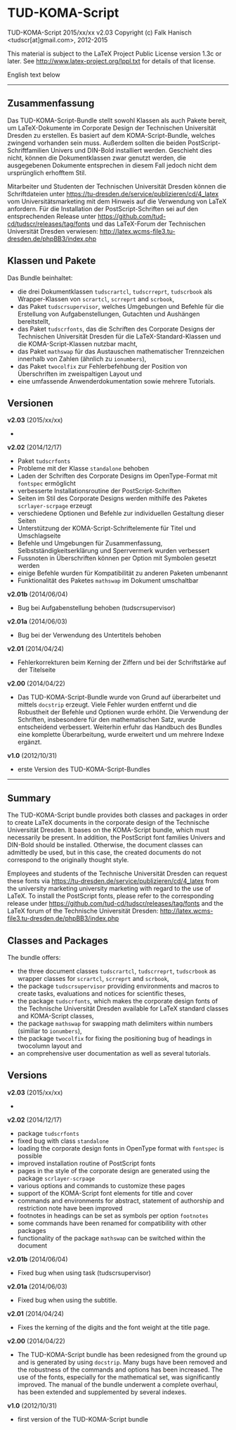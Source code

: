 
TUD-KOMA-Script
===============

TUD-KOMA-Script 2015/xx/xx v2.03
Copyright (c) Falk Hanisch <tudscr[at]gmail.com>, 2012-2015

This material is subject to the LaTeX Project Public License version 1.3c or 
later. See http://www.latex-project.org/lppl.txt for details of that license.

English text below

-------------------------------------------------------------------------------

Zusammenfassung
---------------

Das TUD-KOMA-Script-Bundle stellt sowohl Klassen als auch Pakete bereit, um 
LaTeX-Dokumente im Corporate Design der Technischen Universität Dresden zu 
erstellen. Es basiert auf dem KOMA-Script-Bundle, welches zwingend vorhanden 
sein muss. Außerdem sollten die beiden PostScript-Schriftfamilien Univers und 
DIN-Bold installiert werden. Geschieht dies nicht, können die Dokumentklassen 
zwar genutzt werden, die ausgegebenen Dokumente entsprechen in diesem Fall 
jedoch nicht dem ursprünglich erhofftem Stil.

Mitarbeiter und Studenten der Technischen Universität Dresden können die 
Schriftdateien unter https://tu-dresden.de/service/publizieren/cd/4_latex vom 
Universitätsmarketing  mit dem Hinweis auf die Verwendung von LaTeX anfordern.
Für die Installation der PostScript-Schriften sei auf den entsprechenden 
Release unter https://github.com/tud-cd/tudscr/releases/tag/fonts und das 
LaTeX-Forum der Technischen Universität Dresden verwiesen: 
http://latex.wcms-file3.tu-dresden.de/phpBB3/index.php


Klassen und Pakete
------------------

Das Bundle beinhaltet:

+ die drei Dokumentklassen `tudscrartcl`, `tudscrreprt`, `tudscrbook` als
  Wrapper-Klassen von `scrartcl`, `scrreprt` and `scrbook`,
+ das Paket `tudscrsupervisor`, welches Umgebungen und Befehle für die
  Erstellung von Aufgabenstellungen, Gutachten und Aushängen bereitstellt,
+ das Paket `tudscrfonts`, das die Schriften des Corporate Designs der
  Technischen Universität Dresden für die LaTeX-Standard-Klassen und die 
  KOMA-Script-Klassen nutzbar macht,
+ das Paket `mathswap` für das Austauschen mathematischer Trennzeichen 
  innerhalb von Zahlen (ähnlich zu `ionumbers`),
+ das Paket `twocolfix` zur Fehlerbefehbung der Position von Überschriften im
  zweispaltigen Layout und
+ eine umfassende Anwenderdokumentation sowie mehrere Tutorials.

Versionen
---------


**v2.03** (2015/xx/xx)

+ 


**v2.02** (2014/12/17)

+ Paket `tudscrfonts`
+ Probleme mit der Klasse `standalone` behoben
+ Laden der Schriften des Corporate Designs im OpenType-Format mit `fontspec`
  ermöglicht
+ verbesserte Installationsroutine der PostScript-Schriften
+ Seiten im Stil des Corporate Designs werden mithilfe des Paketes
  `scrlayer-scrpage` erzeugt
+ verschiedene Optionen und Befehle zur individuellen Gestaltung dieser Seiten
+ Unterstützung der KOMA-Script-Schriftelemente für Titel und Umschlagseite
+ Befehle und Umgebungen für Zusammenfassung, Selbstständigkeitserklärung und
  Sperrvermerk wurden verbessert
+ Fussnoten in Überschriften können per Option mit Symbolen gesetzt werden
+ einige Befehle wurden für Kompatibilität zu anderen Paketen umbenannt
+ Funktionalität des Paketes `mathswap` im Dokument umschaltbar


**v2.01b** (2014/06/04)

+ Bug bei Aufgabenstellung behoben (tudscrsupervisor)


**v2.01a** (2014/06/03)

+ Bug bei der Verwendung des Untertitels behoben


**v2.01** (2014/04/24)

+ Fehlerkorrekturen beim Kerning der Ziffern und bei der Schriftstärke auf der 
  Titelseite

  
**v2.00** (2014/04/22)

+ Das TUD-KOMA-Script-Bundle wurde von Grund auf überarbeitet und mittels 
  `docstrip` erzeugt. Viele Fehler wurden entfernt und die Robustheit der 
  Befehle und Optionen wurde erhöht. Die Verwendung der Schriften, insbesondere 
  für den mathematischen Satz, wurde entscheidend verbessert. Weiterhin erfuhr 
  das Handbuch des Bundles eine komplette Überarbeitung, wurde erweitert und um 
  mehrere Indexe ergänzt.

  
**v1.0** (2012/10/31)

+ erste Version des TUD-KOMA-Script-Bundles


-------------------------------------------------------------------------------

Summary
-------

The TUD-KOMA-Script bundle provides both classes and packages in order to 
create LaTeX documents in the corporate design of the Technische Universität 
Dresden. It bases on the KOMA-Script bundle, which must necessarily be present.
In addition, the PostScript font families Univers and DIN-Bold should be 
installed. Otherwise, the document classes can admittedly be used, but in this 
case, the created documents do not correspond to the originally thought style.

Employees and students of the Technische Universität Dresden can request these
fonts via  https://tu-dresden.de/service/publizieren/cd/4_latex from the 
university marketing university marketing with regard to the use of LaTeX. To 
install the PostScript fonts, please refer to the corresponding release under 
https://github.com/tud-cd/tudscr/releases/tag/fonts and the LaTeX forum of the 
Technische Universität Dresden: 
http://latex.wcms-file3.tu-dresden.de/phpBB3/index.php

Classes and Packages
--------------------

The bundle offers:

+ the three document classes `tudscrartcl`, `tudscrreprt`, `tudscrbook` as
  wrapper classes for `scrartcl`, `scrreprt` and `scrbook`,
+ the package `tudscrsupervisor` providing environments and macros to create
  tasks, evaluations and notices for scientific theses,
+ the package `tudscrfonts`, which makes the corporate design fonts of the
  Technische Universität Dresden available for LaTeX standard classes and 
  KOMA-Script classes,
+ the package `mathswap` for swapping math delimiters within numbers (similiar
  to `ionumbers`),
+ the package `twocolfix` for fixing the positioning bug of headings in
  twocolumn layout and
+ an comprehensive user documentation as well as several tutorials.

Versions
--------


**v2.03** (2015/xx/xx)

+


**v2.02** (2014/12/17)

+ package `tudscrfonts`
+ fixed bug with class `standalone`
+ loading the corporate design fonts in OpenType format with `fontspec` is
  possible
+ improved installation routine of PostScript fonts
+ pages in the style of the corporate design are generated using the package 
  `scrlayer-scrpage`
+ various options and commands to customize these pages
+ support of the KOMA-Script font elements for title and cover
+ commands and environments for abstract, statement of authorship and
  restriction note have been improved
+ footnotes in headings can be set as symbols per option `footnotes`
+ some commands have been renamed for compatibility with other packages
+ functionality of the package `mathswap` can be switched within the document


**v2.01b** (2014/06/04)

+ Fixed bug when using task (tudscrsupervisor)


**v2.01a** (2014/06/03)

+ Fixed bug when using the subtitle.


**v2.01** (2014/04/24)

+ Fixes the kerning of the digits and the font weight at the title page.


**v2.00** (2014/04/22)

+ The TUD-KOMA-Script bundle has been redesigned from the ground up and is 
  generated by using `docstrip`. Many bugs have been removed and the robustness 
  of the commands and options has been increased. The use of the fonts, 
  especially for the mathematical set, was significantly improved. The manual 
  of the bundle underwent a complete overhaul, has been extended and 
  supplemented by several indexes.

  
**v1.0** (2012/10/31)

+ first version of the TUD-KOMA-Script bundle
